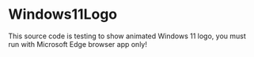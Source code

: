 # Windows11Logo
 This source code is testing to show animated Windows 11 logo, you must run with Microsoft Edge browser app only!
